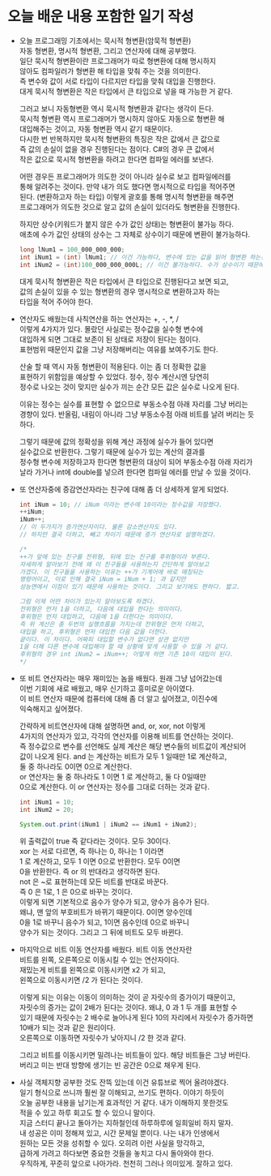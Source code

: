 # 오늘 배운 내용 포함한 일기 작성     
* 오늘 프로그래밍 기초에서는 묵시적 형변환(암묵적 형변환)       
  자동 형변환, 명시적 형변환, 그리고 연산자에 대해 공부했다.       
  일단 묵시적 형변환이란 프로그래머가 따로 형변환에 대해 명시하지       
  않아도 컴파일러가 형변환 해 타입을 맞춰 주는 것을 의미한다.       
  즉 변수와 값이 서로 타입이 다르지만 타입을 맞춰 대입을 진행한다.      
  대게 묵시적 형변환은 작은 타입에서 큰 타입으로 넣을 때 가능한 거 같다.         
  
  그러고 보니 자동형변환 역시 묵시적 형변환과 같다는 생각이 든다.      
  묵시적 형변환 역시 프로그래머가 명시하지 않아도 자동으로 형변환 해    
  대입해주는 것이고, 자동 형변환 역시 같기 때문이다.       
  다시한 번 반복하지만 묵시적 형변환의 특징은 작은 값에서 큰 값으로     
  즉 값의 손실이 없을 경우 진행된다는 점이다. C#의 경우 큰 값에서     
  작은 값으로 묵시적 형변환을 하려고 한다면 컴파일 에러를 보낸다.      
  
  어떤 경우든 프로그래머가 의도한 것이 아니라 실수로 보고 컴파일에러를    
  통해 알려주는 것이다. 만약 내가 의도 했다면 명시적으로 타입을 적어주면    
  된다. (변환하고자 하는 타입) 이렇게 괄호를 통해 명시적 형변환을 해주면      
  프로그래머가 의도한 것으로 알고 값의 손실이 있더라도 형변환을 진행한다.     
  
  하지만 상수(키워드가 붙지 않은 수가 값인 상태)는 형변환이 불가능 하다.     
  애초에 수가 값인 상태의 상수는 그 자체로 상수이기 때문에 변환이 불가능하다.      
  ```C#        
  long lNum1 = 100_000_000_000;     
  int iNum1 = (int) lNum1; // 이건 가능하다, 변수에 있는 값을 읽어 형변환 하는건.      
  int iNum2 = (int)100_000_000_000L; // 이건 불가능하다. 수가 상수이기 때문에 변환 불가능      
  ```
  대게 묵시적 형변환은 작은 타입에서 큰 타입으로 진행된다고 보면 되고,        
  값의 손실이 있을 수 있는 형변환의 경우 명시적으로 변환하고자 하는       
  타입을 적어 주어야 한다.            
  
* 연산자도 배웠는데 사칙연산을 하는 연산자는 +, -, *, /       
  이렇게 4가지가 있다. 몰랐던 사실로는 정수값을 실수형 변수에     
  대입하게 되면 그대로 보존이 된 상태로 저장이 된다는 점이다.     
  표현범위 때문인지 값을 그냥 저장해버리는 여유를 보여주기도 한다.     
  
  산술 할 때 역시 자동 형변환이 적용된다. 이는 좀 더 정확한 값을      
  표현하기 위함임을 예상할 수 있었다. 정수, 정수 계산시엔 당연히    
  정수로 나오는 것이 맞지만 실수가 끼는 순간 모든 값은 실수로 나오게 된다.     
  
  이유는 정수는 실수를 표현할 수 없으므로 부동소수점 아래 자리를 그냥 버리는       
  경향이 있다. 반올림, 내림이 아니라 그냥 부동소수점 아래 비트를 날려 버리는 듯 하다.     
  
  그렇기 때문에 값의 정확성을 위해 계산 과정에 실수가 들어 있다면      
  실수값으로 반환한다. 그렇기 때문에 실수가 있는 계산의 결과를    
  정수형 변수에 저장하고자 한다면 형변환의 대상이 되어 부동소수점 아래 자리가    
  날라 가거나 int에 double를 넣으려 한다면 컴파일 에러를 만날 수 있을 것이다.      
  
* 또 연산자중에 증감연산자라는 친구에 대해 좀 더 상세하게 알게 되었다.       
  ```java     
  int iNum = 10; // iNum 이라는 변수에 10이라는 정수값을 저장했다.
  ++iNum; 
  iNum++;    
  // 이 두가지가 증가연산자이다. 물론 감소연산자도 있다.     
  // 하지만 결국 더하고, 빼고 차이기 때문에 증가 연산자로 설명하겠다.       
  
  /*
  ++가 앞에 있는 친구를 전위형, 뒤에 있는 친구를 후위형이라 부른다.      
  자세하게 알아보기 전에 왜 이 친구들을 사용하는지 간단하게 알아보고     
  가겠다. 이 친구들을 사용하는 이유는 ++가 기계어에 바로 매칭되는    
  명령어이고, 이로 인해 결국 iNum = iNum + 1; 과 같지만      
  성능면에서 이점이 있기 때문에 사용하는 것이다. 그리고 보기에도 편하다. 짧고.     
  
  그럼 이제 어떤 차이가 있는지 알아보도록 하겠다.       
  전위형은 먼저 1을 더하고, 다음에 대입을 한다는 의미이다.     
  후위형은 먼저 대입하고, 다음에 1을 더한다는 의미이다.      
  즉 위 계산은 총 두번의 실행흐름을 가지는데 전위형은 먼저 더하고,       
  대입을 하고, 후위형은 먼저 대입한 다음 값을 더한다.      
  끝이다. 이 차이다. 어짜피 대입할 변수가 없다면 상관 없지만    
  1을 더해 다른 변수에 대입해야 할 때 상황에 맞게 사용할 수 있을 거 같다.       
  후위형의 경우 int iNum2 = iNum++; 이렇게 하면 기존 10이 대입이 된다.      
  */
  ```         
  
* 또 비트 연산자라는 매우 재미있는 놈을 배웠다. 원래 그냥 넘어갔는데     
  이번 기회에 새로 배웠고, 매우 신기하고 흥미로운 아이였다.     
  이 비트 연산자 때문에 컴퓨터에 대해 좀 더 알고 싶어졌고, 이진수에    
  익숙해지고 싶어졌다.        
  
  간략하게 비트연산자에 대해 설명하면 and, or, xor, not 이렇게     
  4가지의 연산자가 있고, 각각의 연산자를 이용해 비트를 연산하는 것이다.       
  즉 정수값으로 변수를 선언해도 실제 계산은 해당 변수들의 비트값이 계산되어      
  값이 나오게 된다. and 는 계산하는 비트가 모두 1 일때만 1로 계산하고,      
  둘 중 하나라도 0이면 0으로 계산한다.      
  or 연산자는 둘 중 하나라도 1 이면 1 로 계산하고, 둘 다 0일때만       
  0으로 계산한다. 이 or 연산자는 정수를 그대로 더하는 것과 같다.        
  ```java    
  int iNum1 = 10;
  int iNum2 = 20;
  
  System.out.print(iNum1 | iNum2 == iNum1 + iNum2);
  ```
  위 출력값이 true 즉 같다라는 것이다. 모두 30이다.          
  xor 는 서로 다르면, 즉 하나는 0, 하나는 1 이라면        
  1 로 계산하고, 모두 1 이면 0으로 반환한다. 모두 0이면      
  0을 반환한다. 즉 or 의 반대라고 생각하면 된다.      
  not 은 ~로 표현하는데 모든 비트를 반대로 바꾼다.      
  즉 0 은 1로, 1 은 0으로 바꾸는 것이다.      
  이렇게 되면 기본적으로 음수가 양수가 되고, 양수가 음수가 된다.     
  왜냐, 맨 앞의 부호비트가 바뀌기 때문이다. 0이면 양수인데      
  0을 1로 바꾸니 음수가 되고, 1이면 음수인데 0으로 바꾸니     
  양수가 되는 것이다. 그리고 그 뒤에 비트도 모두 바뀐다.       
  
* 마지막으로 비트 이동 연산자를 배웠다. 비트 이동 연산자란     
  비트를 왼쪽, 오른쪽으로 이동시킬 수 있는 연산자이다.    
  재밌는게 비트를 왼쪽으로 이동시키면 x2 가 되고,       
  왼쪽으로 이동시키면 /2 가 된다는 것이다.        
  
  이렇게 되는 이유는 이동이 의미하는 것이 곧 자릿수의 증가이기 때문이고,        
  자릿수의 증가는 값이 2배가 된다는 것이다. 왜냐, 0 과 1 두 개를 표현할 수     
  있기 때문에 자릿수는 2 배수로 늘어나게 된다 10의 자리에서 자릿수가 증가하면     
  10배가 되는 것과 같은 원리이다.      
  오른쪽으로 이동하면 자릿수가 낮아지니 /2 한 것과 같다.          
  
  그리고 비트를 이동시키면 밀려나는 비트들이 있다. 해당 비트들은 그냥 버린다.     
  버리고 미는 반대 방향에 생기는 빈 공간은 0으로 채우게 된다.      
  
* 사실 객체지향 공부한 것도 잔뜩 있는데 이건 유튜브로 찍어 올려야겠다.       
  일기 형식으로 쓰니까 훨씬 잘 이해되고, 쓰기도 편하다. 이야기 하듯이      
  오늘 공부한 내용을 남기는게 효과적인 거 같다. 내가 이해하지 못한것도    
  적을 수 있고 하루 회고도 할 수 있으니 말이다.       
  지금 스터디 끝나고 돌아가는 지하철인데 하루하루에 일희일비 하지 말자.      
  내 성공은 이미 정해져 있고, 시간 문제일 뿐이다. 나는 내가 인생에서      
  원하는 모든 것을 성취할 수 있다. 오히려 이런 사실을 망각하고,     
  급하게 가려고 하다보면 중요한 것들을 놓치고 다시 돌아와야 한다.       
  우직하게, 꾸준히 앞으로 나아가라. 천천히 그러나 의미있게. 잘하고 있다.
  
